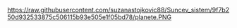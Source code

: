https://raw.githubusercontent.com/suzanastojkovic88/Suncev_sistem/9f7b250d932533875c506115b93e505e1f05bd78/planete.PNG
